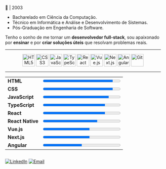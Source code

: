  🐣 | 2003
 - Bacharelado em Ciência da Computação.
 - Técnico em Informática e Análise e Desenvolvimento de Sistemas.
 - Pós-Graduação em Engenharia de Software.


Tenho o sonho de me tornar um **desenvolvedor full-stack**, sou apaixonado por **ensinar** e por **criar soluções úteis** que resolvam problemas reais.

---

<div align="center">
  <img src="https://cdn.jsdelivr.net/gh/devicons/devicon/icons/html5/html5-original.svg" alt="HTML5" width="40" height="40"/>
  <img src="https://cdn.jsdelivr.net/gh/devicons/devicon/icons/css3/css3-original.svg" alt="CSS3" width="40" height="40"/>
  <img src="https://cdn.jsdelivr.net/gh/devicons/devicon/icons/javascript/javascript-original.svg" alt="JavaScript" width="40" height="40"/>
  <img src="https://cdn.jsdelivr.net/gh/devicons/devicon/icons/typescript/typescript-original.svg" alt="TypeScript" width="40" height="40"/>
  <img src="https://cdn.jsdelivr.net/gh/devicons/devicon/icons/react/react-original.svg" alt="React" width="40" height="40"/>

  <img src="https://cdn.jsdelivr.net/gh/devicons/devicon/icons/vuejs/vuejs-original.svg" alt="Vue.js" width="40" height="40"/>
  <img src="https://cdn.jsdelivr.net/gh/devicons/devicon/icons/nextjs/nextjs-original.svg" alt="Next.js" width="40" height="40"/>
  <img src="https://cdn.jsdelivr.net/gh/devicons/devicon/icons/angularjs/angularjs-original.svg" alt="Angular" width="40" height="40"/>
  <img src="https://skillicons.dev/icons?i=git" alt="Git" width="40" />
</div>

---

<table>
  <tr>
    <td><strong>HTML</strong></td>
    <td>
      <progress value="90" max="100" style="width: 250px;">90%</progress>
    </td>
  </tr>
  <tr>
    <td><strong>CSS</strong></td>
    <td>
      <progress value="90" max="100" style="width: 250px;">90%</progress>
    </td>
  </tr>
  <tr>
    <td><strong>JavaScript</strong></td>
    <td>
      <progress value="85" max="100" style="width: 250px;">85%</progress>
    </td>
  </tr>
  <tr>
    <td><strong>TypeScript</strong></td>
    <td>
      <progress value="80" max="100" style="width: 250px;">80%</progress>
    </td>
  </tr>
  <tr>
    <td><strong>React</strong></td>
    <td>
      <progress value="80" max="100" style="width: 250px;">80%</progress>
    </td>
  </tr>
  <tr>
    <td><strong>React Native</strong></td>
    <td>
      <progress value="70" max="100" style="width: 250px;">70%</progress>
    </td>
  </tr>
  <tr>
    <td><strong>Vue.js</strong></td>
    <td>
      <progress value="60" max="100" style="width: 250px;">60%</progress>
    </td>
  </tr>
  <tr>
    <td><strong>Next.js</strong></td>
    <td>
      <progress value="60" max="100" style="width: 250px;">60%</progress>
    </td>
  </tr>
  <tr>
    <td><strong>Angular</strong></td>
    <td>
      <progress value="50" max="100" style="width: 250px;">50%</progress>
    </td>
  </tr>
</table>


##


[![LinkedIn](https://img.shields.io/badge/-LinkedIn-0A66C2?style=for-the-badge&logo=linkedin&logoColor=white)](https://www.linkedin.com/in/seu-usuario)
[![Email](https://img.shields.io/badge/-Email-D14836?style=for-the-badge&logo=gmail&logoColor=white)](mailto:seuemail@exemplo.com)

